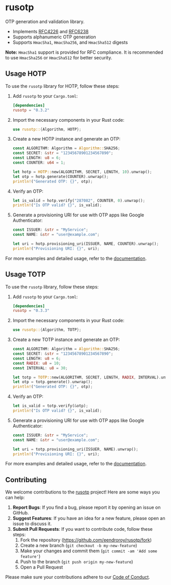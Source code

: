 # rusotp

OTP generation and validation library.

* Implements [RFC4226](https://datatracker.ietf.org/doc/html/rfc4226)
  and [RFC6238](https://datatracker.ietf.org/doc/html/rfc6238)
* Supports alphanumeric OTP generation
* Supports `HmacSha1`, `HmacSha256`, and `HmacSha512` digests

**Note:** `HmacSha1` support is provided for RFC compliance.
It is recommended to use `HmacSha256` or `HmacSha512` for better security.

## Usage HOTP

To use the `rusotp` library for HOTP, follow these steps:

1. Add `rusotp` to your `Cargo.toml`:

    ```toml
    [dependencies]
    rusotp = "0.3.2"
    ```

2. Import the necessary components in your Rust code:

    ```rust
    use rusotp::{Algorithm, HOTP};
    ```

3. Create a new HOTP instance and generate an OTP:

    ```rust
    const ALGORITHM: Algorithm = Algorithm::SHA256;
    const SECRET: &str = "12345678901234567890";
    const LENGTH: u8 = 6;
    const COUNTER: u64 = 1;

    let hotp = HOTP::new(ALGORITHM, SECRET, LENGTH, 10).unwrap();
    let otp = hotp.generate(COUNTER).unwrap();
    println!("Generated OTP: {}", otp);
    ```

4. Verify an OTP:

    ```rust
    let is_valid = hotp.verify("287082", COUNTER, 0).unwrap();
    println!("Is OTP valid? {}", is_valid);
    ```

5. Generate a provisioning URI for use with OTP apps like Google Authenticator:

    ```rust
    const ISSUER: &str = "MyService";
    const NAME: &str = "user@example.com";

    let uri = hotp.provisioning_uri(ISSUER, NAME, COUNTER).unwrap();
    println!("Provisioning URI: {}", uri);
    ```

For more examples and detailed usage, refer to the [documentation](https://docs.rs/rusotp).

## Usage TOTP

To use the `rusotp` library, follow these steps:

1. Add `rusotp` to your `Cargo.toml`:

    ```toml
    [dependencies]
    rusotp = "0.3.3"
    ```

2. Import the necessary components in your Rust code:

    ```rust
    use rusotp::{Algorithm, TOTP};
    ```

3. Create a new TOTP instance and generate an OTP:

    ```rust
    const ALGORITHM: Algorithm = Algorithm::SHA256;
    const SECRET: &str = "12345678901234567890";
    const LENGTH: u8 = 6;
    const RADIX: u8 = 10;
    const INTERVAL: u8 = 30;

    let totp = TOTP::new(ALGORITHM, SECRET, LENGTH, RADIX, INTERVAL).unwrap();
    let otp = totp.generate().unwrap();
    println!("Generated OTP: {}", otp);
    ```

4. Verify an OTP:

    ```rust
    let is_valid = totp.verify(&otp);
    println!("Is OTP valid? {}", is_valid);
    ```

5. Generate a provisioning URI for use with OTP apps like Google Authenticator:

    ```rust
    const ISSUER: &str = "MyService";
    const NAME: &str = "user@example.com";

    let uri = totp.provisioning_uri(ISSUER, NAME).unwrap();
    println!("Provisioning URI: {}", uri);
    ```

For more examples and detailed usage, refer to the [documentation](https://docs.rs/rusotp).

## Contributing

We welcome contributions to the [rusotp](https://github.com/eendroroy/rusotp) project! Here are some ways you can help:

1. **Report Bugs**: If you find a bug, please report it by opening an issue on GitHub.
2. **Suggest Features**: If you have an idea for a new feature, please open an issue to discuss it.
3. **Submit Pull Requests**: If you want to contribute code, follow these steps:
    1. Fork the repository (https://github.com/eendroroy/rusotp/fork)
    2. Create a new branch (`git checkout -b my-new-feature`)
    3. Make your changes and commit them (`git commit -am 'Add some feature'`)
    4. Push to the branch (`git push origin my-new-feature`)
    5. Open a Pull Request

Please make sure your contributions adhere to our [Code of Conduct](http://contributor-covenant.org).